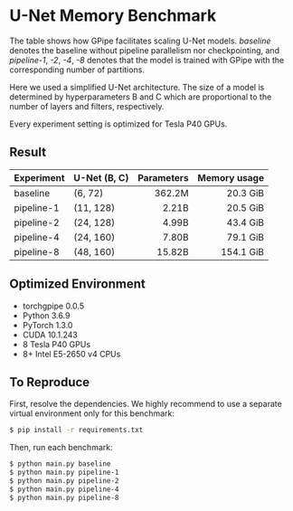 # U-Net Memory Benchmark

The table shows how GPipe facilitates scaling U-Net models. *baseline* denotes
the baseline without pipeline parallelism nor checkpointing, and *pipeline-1*,
*-2*, *-4*, *-8* denotes that the model is trained with GPipe with the
corresponding number of partitions.

Here we used a simplified U-Net architecture. The size of a model is determined
by hyperparameters B and C which are proportional to the number of layers and
filters, respectively.

Every experiment setting is optimized for Tesla P40 GPUs.

## Result

Experiment | U-Net (B, C) | Parameters | Memory usage
---------- | ------------ | ---------: | -----------:
baseline   | (6, 72)      |     362.2M |     20.3 GiB
pipeline-1 | (11, 128)    |      2.21B |     20.5 GiB
pipeline-2 | (24, 128)    |      4.99B |     43.4 GiB
pipeline-4 | (24, 160)    |      7.80B |     79.1 GiB
pipeline-8 | (48, 160)    |     15.82B |    154.1 GiB

## Optimized Environment

- torchgpipe 0.0.5
- Python 3.6.9
- PyTorch 1.3.0
- CUDA 10.1.243
- 8 Tesla P40 GPUs
- 8+ Intel E5-2650 v4 CPUs

## To Reproduce

First, resolve the dependencies. We highly recommend to use a separate virtual
environment only for this benchmark:

```sh
$ pip install -r requirements.txt
```

Then, run each benchmark:

```sh
$ python main.py baseline
$ python main.py pipeline-1
$ python main.py pipeline-2
$ python main.py pipeline-4
$ python main.py pipeline-8
```
